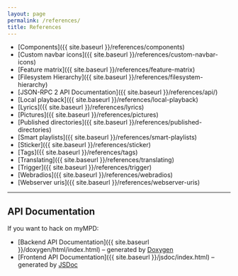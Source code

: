 ```yaml
---
layout: page
permalink: /references/
title: References
---
```


- [Components]({{ site.baseurl }}/references/components)
- [Custom navbar icons]({{ site.baseurl }}/references/custom-navbar-icons)
- [Feature matrix]({{ site.baseurl }}/references/feature-matrix)
- [Filesystem Hierarchy]({{ site.baseurl }}/references/filesystem-hierarchy)
- [JSON-RPC 2 API Documentation]({{ site.baseurl }}/references/api/)
- [Local playback]({{ site.baseurl }}/references/local-playback)
- [Lyrics]({{ site.baseurl }}/references/lyrics)
- [Pictures]({{ site.baseurl }}/references/pictures)
- [Published directories]({{ site.baseurl }}/references/published-directories)
- [Smart playlists]({{ site.baseurl }}/references/smart-playlists)
- [Sticker]({{ site.baseurl }}/references/sticker)
- [Tags]({{ site.baseurl }}/references/tags)
- [Translating]({{ site.baseurl }}/references/translating)
- [Trigger]({{ site.baseurl }}/references/trigger)
- [Webradios]({{ site.baseurl }}/references/webradios)
- [Webserver uris]({{ site.baseurl }}/references/webserver-uris)

***

## API Documentation

If you want to hack on myMPD:

- [Backend API Documentation]({{ site.baseurl }}/doxygen/html/index.html) &ndash; generated by [Doxygen](https://www.doxygen.nl/)
- [Frontend API Documentation]({{ site.baseurl }}/jsdoc/index.html) &ndash; generated by [JSDoc](https://jsdoc.app/)
